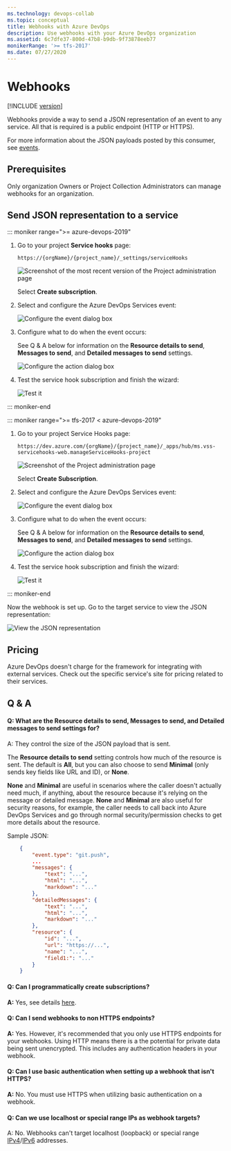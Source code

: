 ```yaml
---
ms.technology: devops-collab
ms.topic: conceptual
title: Webhooks with Azure DevOps
description: Use webhooks with your Azure DevOps organization
ms.assetid: 6c7dfe37-800d-47b8-b9db-9f73878eeb77
monikerRange: '>= tfs-2017'
ms.date: 07/27/2020
---
```


# Webhooks

[!INCLUDE [version](../../includes/version-tfs-2017-through-vsts.md)]

Webhooks provide a way to send a JSON representation of an event to any service. All that is required is a public endpoint (HTTP or HTTPS).

For more information about the JSON payloads posted by this consumer, see [events](../events.md).

## Prerequisites

Only organization Owners or Project Collection Administrators can manage webhooks for an organization.

## Send JSON representation to a service

::: moniker range=">= azure-devops-2019"

1. Go to your project **Service hooks** page: 

	`https://{orgName}/{project_name}/_settings/serviceHooks`

	![Screenshot of the most recent version of the Project administration page](./media/add-devops-service-hook.png)

	Select **Create subscription**.

1.  Select and configure the Azure DevOps Services event:

	![Configure the event dialog box](./media/webhooks/configure-event.png)

1. Configure what to do when the event occurs:

	See Q & A below for information on the **Resource details to send**, **Messages to send**, and **Detailed messages to send** settings.

	![Configure the action dialog box](./media/webhooks/configure-action.png)

1. Test the service hook subscription and finish the wizard:

	![Test it](./media/webhooks/test.png)

::: moniker-end

::: moniker range=">= tfs-2017 < azure-devops-2019"

1. Go to your project Service Hooks page: 

    `https://dev.azure.com/{orgName}/{project_name}/_apps/hub/ms.vss-servicehooks-web.manageServiceHooks-project`

	![Screenshot of the Project administration page](./media/add-service-hook.png)

	Select **Create Subscription**.

1.  Select and configure the Azure DevOps Services event:

	![Configure the event dialog box](./media/webhooks/configure-event.png)

1. Configure what to do when the event occurs:

	See Q & A below for information on the **Resource details to send**, **Messages to send**, and **Detailed messages to send** settings.

	![Configure the action dialog box](./media/webhooks/configure-action.png)

1. Test the service hook subscription and finish the wizard:

	![Test it](./media/webhooks/test.png)

::: moniker-end

Now the webhook is set up. Go to the target service to view the JSON representation:

![View the JSON representation](./media/webhooks/request-bin.png)


## Pricing

Azure DevOps doesn't charge for the framework for integrating with external services. Check out the specific service's site
for pricing related to their services. 

## Q & A

<!-- BEGINSECTION class="m-qanda" -->

#### Q: What are the Resource details to send, Messages to send, and Detailed messages to send settings for?

A: They control the size of the JSON payload that is sent.

The **Resource details to send** setting controls how much of the resource is sent.
The default is **All**, but you can also choose to send **Minimal** (only sends key fields like URL and ID), or **None**.

**None** and **Minimal** are useful in scenarios where the caller doesn't actually need much,
if anything, about the resource because it's relying on the message or detailed message.
**None** and **Minimal** are also useful for security reasons, for example,
the caller needs to call back into Azure DevOps Services and go through normal security/permission checks to get more details about the resource.

Sample JSON:

```json
	{
	    "event.type": "git.push",
	    ...
	    "messages": {
	        "text": "...",
	        "html": "...",
	        "markdown": "..."
	    },
	    "detailedMessages": {
	        "text": "...",
	        "html": "...",
	        "markdown": "..."
	    },
	    "resource": {
	        "id": "...",
	        "url": "https://...",
	        "name": "...",
	        "field1:": "..."
	    }
	}	
```

#### Q: Can I programmatically create subscriptions?

**A:** Yes, see details [here](../create-subscription.md).

#### Q: Can I send webhooks to non HTTPS endpoints?

**A:** Yes. However, it's recommended that you only use HTTPS endpoints for your webhooks. Using HTTP means there is a the potential for private data being sent unencrypted. This includes any authentication headers in your webhook. 

#### Q: Can I use basic authentication when setting up a webhook that isn't HTTPS?

**A:** No. You must use HTTPS when utilizing basic authentication on a webhook. 

#### Q: Can we use localhost or special range IPs as webhook targets?

A: No. Webhooks can't target localhost (loopback) or special range [IPv4](https://www.iana.org/assignments/iana-ipv4-special-registry/iana-ipv4-special-registry.xhtml)/[IPv6](https://www.iana.org/assignments/iana-ipv6-special-registry/iana-ipv6-special-registry.xhtml) addresses. 

<!-- ENDSECTION -->